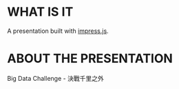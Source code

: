WHAT IS IT
============

A presentation built with [impress.js](http://github.com/bartaz/impress.js/).

ABOUT THE PRESENTATION
============
Big Data Challenge - 決戰千里之外
